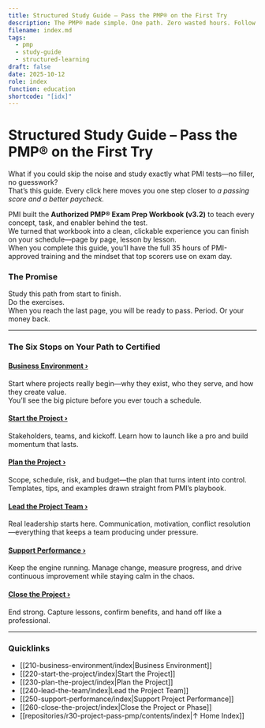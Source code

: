 ```yaml
---
title: Structured Study Guide – Pass the PMP® on the First Try
description: The PMP® made simple. One path. Zero wasted hours. Follow this guide page by page and walk into exam day ready to win.
filename: index.md
tags:
  - pmp
  - study-guide
  - structured-learning
draft: false
date: 2025-10-12
role: index
function: education
shortcode: "[idx]"
---
```


# Structured Study Guide – Pass the PMP® on the First Try  

What if you could skip the noise and study exactly what PMI tests—no filler, no guesswork?  
That’s this guide. Every click here moves you one step closer to *a passing score and a better paycheck.*  

PMI built the **Authorized PMP® Exam Prep Workbook (v3.2)** to teach every concept, task, and enabler behind the test.  
We turned that workbook into a clean, clickable experience you can finish on your schedule—page by page, lesson by lesson.  
When you complete this guide, you’ll have the full 35 hours of PMI-approved training and the mindset that top scorers use on exam day.  

### The Promise  
Study this path from start to finish.  
Do the exercises.  
When you reach the last page, you will be ready to pass. Period. 
Or your money back.

---

### The Six Stops on Your Path to Certified  

#### [Business Environment ›](210-business-environment/index)  
Start where projects really begin—why they exist, who they serve, and how they create value.  
You’ll see the big picture before you ever touch a schedule.

#### [Start the Project ›](220-start-the-project/index)  
Stakeholders, teams, and kickoff. Learn how to launch like a pro and build momentum that lasts.  

#### [Plan the Project ›](230-plan-the-project/index)  
Scope, schedule, risk, and budget—the plan that turns intent into control.  
Templates, tips, and examples drawn straight from PMI’s playbook.  

#### [Lead the Project Team ›](240-lead-the-team/index)  
Real leadership starts here. Communication, motivation, conflict resolution—everything that keeps a team producing under pressure.  

#### [Support Performance ›](250-support-performance/index)  
Keep the engine running. Manage change, measure progress, and drive continuous improvement while staying calm in the chaos.  

#### [Close the Project ›](260-close-the-project/index)  
End strong. Capture lessons, confirm benefits, and hand off like a professional.  

---

### Quicklinks  
- [[210-business-environment/index|Business Environment]]  
- [[220-start-the-project/index|Start the Project]]  
- [[230-plan-the-project/index|Plan the Project]]  
- [[240-lead-the-team/index|Lead the Project Team]]  
- [[250-support-performance/index|Support Project Performance]]  
- [[260-close-the-project/index|Close the Project or Phase]]  
- [[repositories/r30-project-pass-pmp/contents/index|↑ Home Index]]
